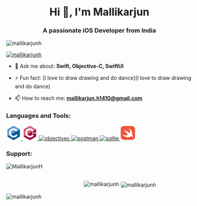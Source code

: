 <h1 align="center">Hi 👋, I'm Mallikarjun</h1>
<h3 align="center">A passionate iOS Developer from India</h3>

<p align="left"> <img src="https://komarev.com/ghpvc/?username=mallikarjunh&label=Profile%20views&color=0e75b6&style=flat" alt="mallikarjunh" /> </p>

<p align="left"> <a href="https://github.com/ryo-ma/github-profile-trophy"><img src="https://github-profile-trophy.vercel.app/?username=mallikarjunh" alt="mallikarjunh" /></a> </p>

- 💬 Ask me about: **Swift, Objective-C, SwiftUI**

- ⚡ Fun fact: [I love to draw drawing and do dance](I love to draw drawing and do dance)

- 📫 How to reach me: **mallikarjun.h1410@gmail.com**


<h3 align="left">Languages and Tools:</h3>
<p align="left"> <a href="https://www.cprogramming.com/" target="_blank"> <img src="https://raw.githubusercontent.com/devicons/devicon/master/icons/c/c-original.svg" alt="c" width="40" height="40"/> </a> <a href="https://www.w3schools.com/cpp/" target="_blank"> <img src="https://raw.githubusercontent.com/devicons/devicon/master/icons/cplusplus/cplusplus-original.svg" alt="cplusplus" width="40" height="40"/> </a> <a href="https://developer.apple.com/library/archive/documentation/Cocoa/Conceptual/ProgrammingWithObjectiveC/Introduction/Introduction.html" target="_blank"> <img src="https://www.vectorlogo.zone/logos/apple_objectivec/apple_objectivec-icon.svg" alt="objectivec" width="40" height="40"/> </a> <a href="https://postman.com" target="_blank"> <img src="https://www.vectorlogo.zone/logos/getpostman/getpostman-icon.svg" alt="postman" width="40" height="40"/> </a> <a href="https://www.sqlite.org/" target="_blank"> <img src="https://www.vectorlogo.zone/logos/sqlite/sqlite-icon.svg" alt="sqlite" width="40" height="40"/> </a> <a href="https://developer.apple.com/swift/" target="_blank"> <img src="https://raw.githubusercontent.com/devicons/devicon/master/icons/swift/swift-original.svg" alt="swift" width="40" height="40"/> </a> </p>

<h3 align="left">Support:</h3>
<p><a href="https://www.buymeacoffee.com/MallikarjunH"> <img align="left" src="https://cdn.buymeacoffee.com/buttons/v2/default-yellow.png" height="50" width="210" alt="MallikarjunH" /></a></p><br><br>

<p><img align="left" src="https://github-readme-stats.vercel.app/api/top-langs?username=mallikarjunh&show_icons=true&locale=en&layout=compact" alt="mallikarjunh" /></p>

<p>&nbsp;<img align="center" src="https://github-readme-stats.vercel.app/api?username=mallikarjunh&show_icons=true&locale=en" alt="mallikarjunh" /></p>

<p><img align="center" src="https://github-readme-streak-stats.herokuapp.com/?user=mallikarjunh&" alt="mallikarjunh" /></p>

